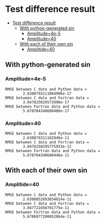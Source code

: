# Test difference result

- [Test difference result](#test-difference-result)
  - [With python-generated sin](#with-python-generated-sin)
    - [Amplitude=4e-5](#amplitude4e-5)
    - [Amplitude=40](#amplitude40)
  - [With each of their own sin](#with-each-of-their-own-sin)
    - [Amplitide=40](#amplitide40)

## With python-generated sin

### Amplitude=4e-5

```text
RMSE between C data and Python data = 
        2.6308793111064906e-17
RMSE between C data and Fortran data = 
        3.047825029573996e-17
RMSE between Fortran data and Python data = 
        5.678704340680486e-17
```

### Amplitude=40

```text
RMSE between C data and Python data = 
        2.630879311102846e-11
RMSE between C data and Fortran data = 
        3.0478250295775933e-11
RMSE between Fortran data and Python data = 
        5.678704340680446e-11
```

## With each of their own sin

### Amplitide=40

```test
RMSE between C data and Python data = 
        2.6308852693034814e-11
RMSE between C data and Fortran data = 
        3.047722450701775e-11
RMSE between Fortran data and Python data = 
        5.6786077200052864e-11
```

